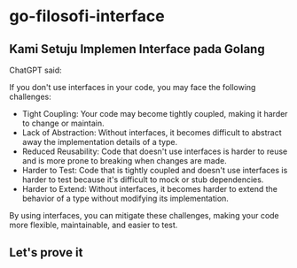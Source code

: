 # go-filosofi-interface
## Kami Setuju Implemen Interface pada Golang


ChatGPT said:  

If you don't use interfaces in your code, you may face the following challenges:
- Tight Coupling: Your code may become tightly coupled, making it harder to change or maintain.
- Lack of Abstraction: Without interfaces, it becomes difficult to abstract away the implementation details of a type.
- Reduced Reusability: Code that doesn't use interfaces is harder to reuse and is more prone to breaking when changes are made.
- Harder to Test: Code that is tightly coupled and doesn't use interfaces is harder to test because it's difficult to mock or stub dependencies.
- Harder to Extend: Without interfaces, it becomes harder to extend the behavior of a type without modifying its implementation.

By using interfaces, you can mitigate these challenges, making your code more flexible, maintainable, and easier to test.

## Let's prove it
